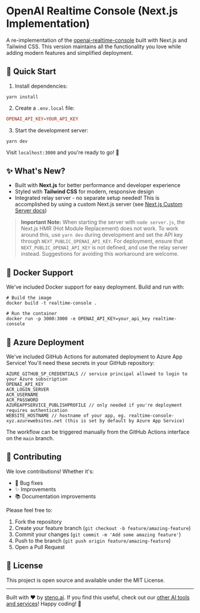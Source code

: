 # OpenAI Realtime Console (Next.js Implementation)

A re-implementation of the [openai-realtime-console](https://github.com/openai/openai-realtime-console) built with Next.js and Tailwind CSS. This version maintains all the functionality you love while adding modern features and simplified deployment.

## 🚀 Quick Start

1. Install dependencies:

```shell
yarn install
```

2. Create a `.env.local` file:

```conf
OPENAI_API_KEY=YOUR_API_KEY
```

3. Start the development server:

```shell
yarn dev
```

Visit `localhost:3000` and you're ready to go! 🎉

## ✨ What's New?

- Built with **Next.js** for better performance and developer experience
- Styled with **Tailwind CSS** for modern, responsive design
- Integrated relay server - no separate setup needed! This is accomplished by using a custom Next.js server (see [Next.js Custom Server docs](https://nextjs.org/docs/pages/building-your-application/configuring/custom-server))

> **Important Note:** When starting the server with `node server.js`, the Next.js HMR (Hot Module Replacement) does not work. To work around this, use `yarn dev` during development and set the API key through `NEXT_PUBLIC_OPENAI_API_KEY`. For deployment, ensure that `NEXT_PUBLIC_OPENAI_API_KEY` is not defined, and use the relay server instead. Suggestions for avoiding this workaround are welcome.

## 🐳 Docker Support

We've included Docker support for easy deployment. Build and run with:

```shell
# Build the image
docker build -t realtime-console .

# Run the container
docker run -p 3000:3000 -e OPENAI_API_KEY=your_api_key realtime-console
```

## 🚀 Azure Deployment

We've included GitHub Actions for automated deployment to Azure App Service! You'll need these secrets in your GitHub repository:

```plaintext
AZURE_GITHUB_SP_CREDENTIALS // service principal allowed to login to your Azure subscription
OPENAI_API_KEY
ACR_LOGIN_SERVER
ACR_USERNAME
ACR_PASSWORD
AZUREAPPSERVICE_PUBLISHPROFILE // only needed if you're deployment requires authentication
WEBSITE_HOSTNAME // hostname of your app, eg. realtime-console-xyz.azurewebsites.net (this is set by default by Azure App Service)
```

The workflow can be triggered manually from the GitHub Actions interface on the `main` branch.

## 👥 Contributing

We love contributions! Whether it's:

- 🐛 Bug fixes
- ✨ Improvements
- 📚 Documentation improvements

Please feel free to:

1. Fork the repository
2. Create your feature branch (`git checkout -b feature/amazing-feature`)
3. Commit your changes (`git commit -m 'Add some amazing feature'`)
4. Push to the branch (`git push origin feature/amazing-feature`)
5. Open a Pull Request

## 📝 License

This project is open source and available under the MIT License.

---

Built with ❤️ by [steno.ai](https://steno.ai). If you find this useful, check out our [other AI tools and services](https://steno.ai)! Happy coding! 🎉
